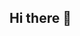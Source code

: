 ## Hi there 👋

<!--
**GeokyGuo/geokyguo** is a ✨ _special_ ✨ repository because its `README.md` (this file) appears on your GitHub profile.

Here are some ideas to get you started:

- 🔭 I’m currently working on ...
- 🌱 I’m currently learning ...
- 👯 I’m looking to collaborate on ...
- 🤔 I’m looking for help with ...
- 💬 Ask me about ...
- 📫 How to reach me: ...
- 😄 Pronouns: ...
- ⚡ Fun fact: ...
-->

<!--
1.hadoop的存算分离开源连接，2.转语音的开源连接
3.大数据数仓可视化开源以及部署4.交易所的后端的开源与部署5.知识库
-->
